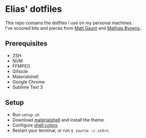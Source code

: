 # Elias' dotfiles
This repo contains the dotfiles i use on my personal machines.  
I've scoured bits and pieces from [Matt Gaunt](https://github.com/gauntface/dotfiles/)
and [Mathias Bynens](https://github.com/mathiasbynens/dotfiles/). 

## Prerequisites
* ZSH
* NVM
* FFMPEG
* Gifsicle
* Materialshell
* Google Chrome
* Sublime Text 3

## Setup
* Run `setup.sh`
* Download [materialshell](https://github.com/carloscuesta/materialshell#download) and install the theme
* Configure [shell colors](https://github.com/carloscuesta/materialshell#shell-colors)
* Restart your terminal, or run `$ source ~/.zshrc`
